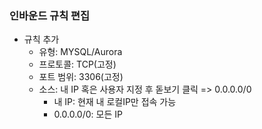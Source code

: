 ### 인바운드 규칙 편집
- 규칙 추가
  - 유형: MYSQL/Aurora
  - 프로토콜: TCP(고정)
  - 포트 범위: 3306(고정)
  - 소스: 내 IP 혹은 사용자 지정 후 돋보기 클릭 => 0.0.0.0/0
    - 내 IP: 현재 내 로컬IP만 접속 가능
    - 0.0.0.0/0: 모든 IP